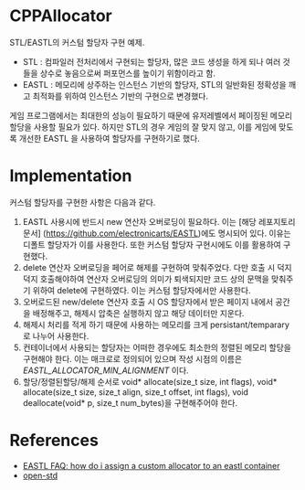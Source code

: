 # CPPAllocator

STL/EASTL의 커스텀 할당자 구현 예제.

 - STL : 컴파일러 전처리에서 구현되는 할당자, 많은 코드 생성을 하게 되나 여러 것들을 상수로 놓음으로써 퍼포먼스를 높이기 위함이라고 함.
 - EASTL : 메모리에 상주하는 인스턴스 기반의 할당자, STL의 일반화된 정확성을 깨고 최적화를 위하여 인스턴스 기반의 구현으로 변경했다.

게임 프로그램에서는 최대한의 성능이 필요하기 때문에 유저레벨에서 페이징된 메모리 할당을 사용할 필요가 있다. 하지만 STL의 경우 게임의 잘 맞지 않고, 이를 게임에 맞도록 개선한 EASTL 을 사용하여 할당자를 구현하기로 했다.

# Implementation

커스텀 할당자를 구현한 사항은 다음과 같다.

 1. EASTL 사용시에 반드시 new 연산자 오버로딩이 필요하다. 이는 [해당 레포지토리 문서] (https://github.com/electronicarts/EASTL)에도 명시되어 있다. 이유는 디폴트 할당자가 이를 사용한다. 또한 커스텀 할당자 구현시에도 이를 활용하여 구현했다.
 2. delete 연산자 오버로딩을 페어로 해제를 구현하여 맞춰주었다. 다만 호출 시 덕지덕지 호출해야하여 연산자 오버로딩의 의미가 퇴색되지만 코드 상의 문맥을 맞춰주기 위하여 delete에 구현하였다. 이는 커스텀 할당자에서만 사용한다. 
 3. 오버로드된 new/delete 연산자 호출 시 OS 할당자에서 받은 페이지 내에서 공간을 배정해주고, 해제시 압축은 실행하지 않고 해당 데이터만 지운다. 
 4. 해제시 처리를 적게 하기 때문에 사용하는 메모리를 크게 persistant/temparary 로 나누어 사용한다.
 5. 컨테이너에서 사용되는 할당자는 어떠한 경우에도 최소한의 정렬된 메모리 할당을 구현해야 한다. 이는 매크로로 정의되어 있으며 작성 시점의 이름은 _EASTL\_ALLOCATOR\_MIN\_ALIGNMENT_ 이다.
 6. 할당/정렬된할당/해제 순서로 void\* allocate(size_t size, int flags), void\* allocate(size_t size, size_t align, size_t offset, int flags), void deallocate(void\* p, size_t num_bytes)을 구현해주어야 한다. 

# References

 - [EASTL FAQ: how do i assign a custom allocator to an eastl container](https://eastl.docsforge.com/master/faq/#cont8-how-do-i-assign-a-custom-allocator-to-an-eastl-container)
 - [open-std](http://www.open-std.org/jtc1/sc22/wg21/docs/papers/2007/n2271.html#better_allocator_model)
	
